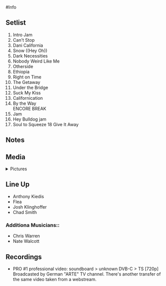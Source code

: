 #Info

## Setlist

1. Intro Jam
2. Can't Stop
3. Dani California
4. Snow ((Hey Oh))
5. Dark Necessities
6. Nobody Weird Like Me
7. Otherside
8. Ethiopia
9. Right on Time
10. The Getaway
11. Under the Bridge
12. Suck My Kiss
13. Californication
14. By the Way
<br> ENCORE BREAK
15. Jam
16. Hey Bulldog jam
17. Soul to Squeeze
18 Give It Away

## Notes

## Media

<details>
  <summary>Pictures</summary>
  <!--<img alt="Setlist" title="Setlist" src="_.jpg" height="200" />
  <img alt="Ticket" title="Ticket" src="_.jpg" height="200" />
  <img alt="Flyer" title="Flyer" src="_.jpg" height="200" />
  <img alt="Clipping" title="Clipping" src="_.jpg" height="200" />-->
</details>

## Line Up

* Anthony Kiedis
* Flea
* Josh Klinghoffer
* Chad Smith

### Additiona Musicians::

* Chris Warren  
* Nate Walcott

## Recordings

* PRO #1 professional video: soundboard > unknown DVB-C > TS [720p] Broadcasted by German "ARTE" TV channel. There's another transfer of the same video taken from a webstream.